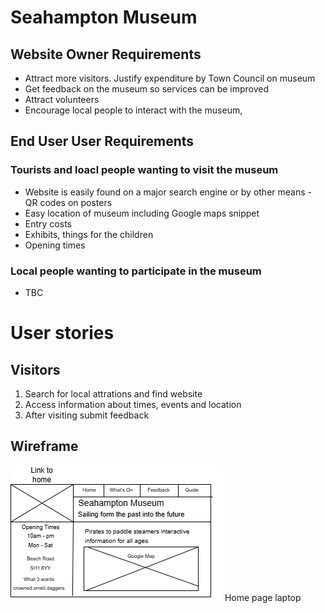 # Seahampton Museum

## Website Owner Requirements
* Attract more visitors.  Justify expenditure by Town Council on museum
* Get feedback on the museum so services can be improved
* Attract volunteers
* Encourage local people to interact with the museum,


## End User User Requirements
### Tourists and loacl people wanting to visit the museum
* Website is easily found on a major search engine or by other means - QR codes on posters
* Easy location of museum including Google maps snippet
* Entry costs 
* Exhibits, things for the children
* Opening times


### Local people wanting to participate in the museum
* TBC

# User stories
## Visitors
1. Search for local attrations and find website
1. Access information about times, events and location
1. After visiting submit feedback

## Wireframe
![index.html wireframe laptop](/assets/images/index-wireframe-laptop.png)
Home page laptop